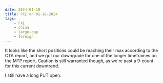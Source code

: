 ```yaml
---
date: 2024-01-18
title: FXI on 01-18-2024
tags: 
    - FXI
    - china
    - large-cap
    - foreign
---
```

<div class="post">
<snapshot-grid 
    :reports="['2024/01/16/CTA/FXI', '2024/01/17/CTA/FXI', '2024/01/18/CTA/FXI', '2024/01/18/MTP/FXI']"
    chart="2024/01/18/Chart/FXI"
/>
<p>
It looks like the short positions could be reaching their max according to the CTA report,
and we got our downgrade for one of the longer timeframes on the MTP report.
Caution is still warranted though, as we're past a 9-count for this current downtrend.
</p>
<p>
I still have a long PUT open.
</p>
</div>